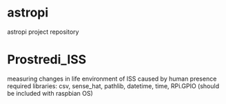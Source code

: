 # astropi
astropi project repository

# Prostredi_ISS
measuring changes in life environment of ISS caused by human presence
required libraries: csv, sense_hat, pathlib, datetime, time, RPi.GPIO
(should be included with raspbian OS)
